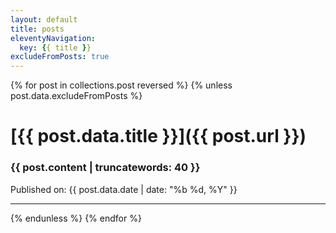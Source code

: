```yaml
---
layout: default
title: posts
eleventyNavigation:
  key: {{ title }}
excludeFromPosts: true
---
```


{% for post in collections.post reversed %}
{% unless post.data.excludeFromPosts %}
# [{{ post.data.title }}]({{ post.url }})
### {{ post.content | truncatewords: 40 }}
Published on: {{ post.data.date | date: "%b %d, %Y" }}
<hr>
{% endunless %}
{% endfor %}